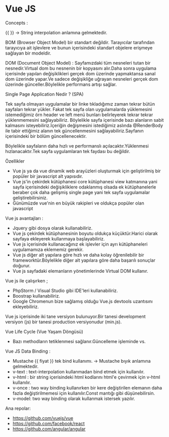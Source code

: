 # Vue JS

Concepts :

{{ }} -> String interpolation anlamına gelmektedir.

BOM (Browser Object Model) bir standart değildir. Tarayıcılar tarafından tarayıcıya ait işlevlere ve bunun içerisindeki standart objelere erişmeye sağlayan bir modeldir.

DOM (Document Object Model) : Sayfamızdaki tüm nesneleri  tutan bir nesnedir.Virtual dom bu nesnenin bir kopyasını alır.Daha sonra uygulama içerisinde yapılan değişiklikleri
gerçek dom üzerinde yapmaktansa sanal dom üzerinde yapar.Ve sadece değişikliğe uğrayan nesneleri gerçek dom üzerinde günceller.Böylelikle performans artışı sağlar.

Single Page Application Nedir ? (SPA)

Tek sayfa olmayan uygulamalar bir linke tıkladığımız zaman tekrar bütün sayfaları tekrar yükler.
Fakat tek sayfa olan uygulamalarda yüklemesini istemediğimiz örn header ve left menü bunları belirleyerek tekrar tekrar yüklenmemesini sağlayabiliriz.
Böylelikle sayfa içerisinde bazı alanların sabit kalmasını isteyebiliriz.İçeriğin değişmesini istediğimiz aslında @RenderBody ile tabir ettiğimiz alanın 
tek güncellenmesini sağlayabiliriz.Sayfanın içerisindeki bir bölüm güncellenecektir.

Böylelikle sayfaların daha hızlı ve performanslı açılacaktır.Yüklenmesi hızlanacaktır.Tek sayfa uygulamlaran tek faydası bu değildir.

Özellikler

- Vue js ya da vue dinamik web arayüzleri oluşturmak için geliştirilmiş bir popüler bir javascript alt yapısıdır.
- Vue js'in çekirdek kütüphanesi core kütüphanesi view katmanına yani sayfa içerisindeki değişikliklere odaklanmış olsada ek kütüphanelerle beraber
çok daha gelişmiş single page yani tek sayfa uygulamalar geliştirebilirsiniz.
- Günümüzde vue'nin en büyük rakipleri ve oldukça popüler olan javascript 

Vue js avantajları : 

- Jquery gibi dosya olarak kullanabiliriz.
- Vue js çekirdek kütüphanesinin boyutu oldukça küçüktür.Harici olarak sayfaya ekleyerek kullanmaya başlayabiliriz.
- Vue js içerisinde kullanacağınız ek işlevler için ayrı kütüphaneleri uygulamamıza eklememiz gerekir.
- Vue js diğer alt yapılara göre hızlı ve daha kolay öğrenilebilir bir frameworktür.Böylelikle diğer alt yapılara göre daha başarılı sonuçlar doğurur.
- Vue js sayfadaki elemanların yönetimlerinde Virtual DOM kullanır.

Vue js ile çalışırken ;

- PhpStorm / Visual Studio gibi IDE'leri kullanabiliriz.
- Boostrap kullanabiliriz.
- Google Chromenun bize sağlamış olduğu Vue.js devtools uzantısını ekleyebiliriz.

Vue js içerisinde iki tane versiyon bulunuyor.Bir tanesi development versiyon (js) bir tanesi production versiyonudur (min.js).

Vue Life Cycle (Vue Yaşam Döngüsü) 

* Bazı methodların tetiklenmesi sağlanır.Güncelleme işleminde vs.

Vue JS Data Binding :

- Mustache {{ fiyat }} tek bind kullanımı. -> Mustache bıyık anlamına gelmektedir.
- v-text : text-interpolation kullanmadan bind etmek için kullanılır.
- v-html : bir string içerisindeki html kodlarını html'e çevirmek için v-html kullanılır.
- v-once : two way binding kullanırken bir kere değiştirilen elemanın daha fazla değiştirilmemesi için kullanılır.Const mantığı gibi düşünebilirsin.
- v-model: two way binding olarak kullanmak istersek yazılır.

Ana repolar:

* https://github.com/vuejs/vue
* https://github.com/facebook/react
* https://github.com/angular/angular
